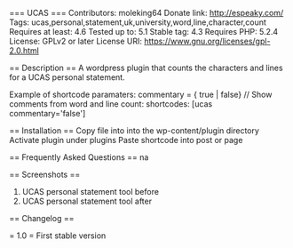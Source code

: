 === UCAS ===
Contributors: moleking64
Donate link: http://espeaky.com/
Tags: ucas,personal,statement,uk,university,word,line,character,count
Requires at least: 4.6
Tested up to: 5.1
Stable tag: 4.3
Requires PHP: 5.2.4
License: GPLv2 or later
License URI: https://www.gnu.org/licenses/gpl-2.0.html

== Description ==
A wordpress plugin that counts the characters and lines for a UCAS personal statement.

Example of shortcode
    paramaters: commentary = { true | false} // Show comments from word and line count:
    shortcodes: [ucas commentary='false']

== Installation ==
Copy file into into the wp-content/plugin directory
Activate plugin under plugins
Paste shortcode into post or page

== Frequently Asked Questions ==
na

== Screenshots ==
1. UCAS personal statement tool before 
2. UCAS personal statement tool after

== Changelog ==

= 1.0 =
First stable version